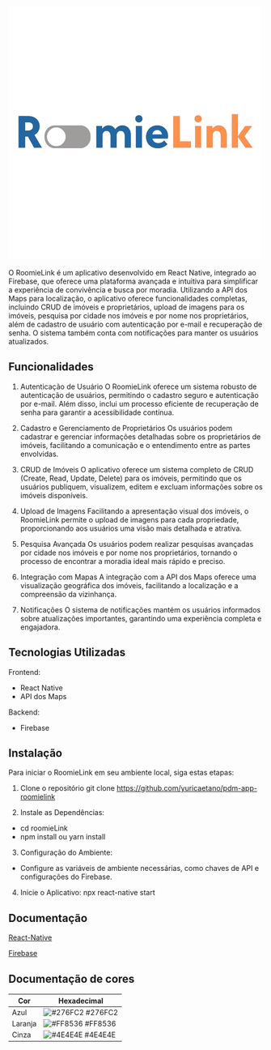 
![Logo](https://github.com/yuricaetano/pdm-app-roomielink/blob/main/src/assets/images/logo.png?raw=true)





O RoomieLink é um aplicativo desenvolvido em React Native, integrado ao Firebase, que oferece uma plataforma avançada e intuitiva para simplificar a experiência de convivência e busca por moradia. Utilizando a API dos Maps para localização, o aplicativo oferece funcionalidades completas, incluindo CRUD de imóveis e proprietários, upload de imagens para os imóveis, pesquisa por cidade nos imóveis e por nome nos proprietários, além de cadastro de usuário com autenticação por e-mail e recuperação de senha. O sistema também conta com notificações para manter os usuários atualizados.
## Funcionalidades
1. Autenticação de Usuário
O RoomieLink oferece um sistema robusto de autenticação de usuários, permitindo o cadastro seguro e autenticação por e-mail. Além disso, inclui um processo eficiente de recuperação de senha para garantir a acessibilidade contínua.

2. Cadastro e Gerenciamento de Proprietários
Os usuários podem cadastrar e gerenciar informações detalhadas sobre os proprietários de imóveis, facilitando a comunicação e o entendimento entre as partes envolvidas.

3. CRUD de Imóveis
O aplicativo oferece um sistema completo de CRUD (Create, Read, Update, Delete) para os imóveis, permitindo que os usuários publiquem, visualizem, editem e excluam informações sobre os imóveis disponíveis.

4. Upload de Imagens
Facilitando a apresentação visual dos imóveis, o RoomieLink permite o upload de imagens para cada propriedade, proporcionando aos usuários uma visão mais detalhada e atrativa.

5. Pesquisa Avançada
Os usuários podem realizar pesquisas avançadas por cidade nos imóveis e por nome nos proprietários, tornando o processo de encontrar a moradia ideal mais rápido e preciso.

6. Integração com Mapas
A integração com a API dos Maps oferece uma visualização geográfica dos imóveis, facilitando a localização e a compreensão da vizinhança.

7. Notificações
O sistema de notificações mantém os usuários informados sobre atualizações importantes, garantindo uma experiência completa e engajadora.
## Tecnologias Utilizadas

Frontend:

* React Native
* API dos Maps

Backend:

* Firebase
## Instalação

Para iniciar o RoomieLink em seu ambiente local, siga estas etapas:

1. Clone o repositório
git clone https://github.com/yuricaetano/pdm-app-roomielink

2. Instale as Dependências:
* cd roomieLink
* npm install ou yarn install

3. Configuração do Ambiente:
* Configure as variáveis de ambiente necessárias, como chaves de API e configurações do Firebase.

4. Inicie o Aplicativo:
npx react-native start

## Documentação

[React-Native](https://reactnative.dev/docs/getting-started)

[Firebase](https://firebase.google.com/docs?hl=pt-br)

## Documentação de cores

| Cor               | Hexadecimal                                                |
| ----------------- | ---------------------------------------------------------------- |
| Azul      | ![#276FC2](https://via.placeholder.com/10/276FC2?text=+) #276FC2 |
| Laranja    | ![#FF8536](https://via.placeholder.com/10/FF8536?text=+) #FF8536 |
| Cinza       | ![#4E4E4E](https://via.placeholder.com/10/4E4E4E?text=+) #4E4E4E |


